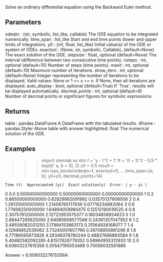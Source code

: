 
Solve an ordinary differential equation using the Backward Euler method.

Parameters
----------
odeqtn : {str, symbolic, list_like, callable}
    The ODE equation to be integrated numerically.
time_span : list_like
    Start and end time points (lower and upper limits of 
    integration).
y0 : {int, float, list_like}
    Initial value(s) of the ODE or system of ODEs.
exactsol : {None, str, symbolic, Callable}, (default=None)
    The exact solution of the ODE.
stepsize : float, optional (default=None)
    The interval (difference between two consecutive time points).
nsteps : int, optional (default=10)
    Number of steps (time points).
maxit : int, optional (default=10)
    Maximum number of iterations.
show_iters : int, optional (default=None)
    Integer representing the number of iterations to be displayed.
    Valid values: None or 1 <= x <= n. If None, then all 
    iterations are displayed.
auto_display : bool, optional (default=True)
    If \`True\`, results will be displayed automatically.
decimal_points : int, optional (default=8)
    Number of decimal points or significant figures for symbolic expressions.

Returns
-------
table : pandas.DataFrame
    A DataFrame with the tabulated results.
dframe : pandas.Styler
    Above table with answer highlighted.
float
    The numerical solution of the ODE.

Examples
--------
>>> import stemlab as stm
>>> f = 'y - t^2 + 1'
>>> ft = '(t + 1)^2 - 0.5 * exp(t)'
>>> a, b = (0, 2)
>>> y0 = 0.5
>>> result = stm.ivps_beuler(odeqtn=f, exactsol=ft,
... time_span=[a, b], y0=y0, decimal_points=14)

    Time (t)  Approximated (yi)  Exact solution(y)  Error: | y - yi |
0        0.0   0.50000000000000   0.50000000000000   0.00000000000000
1        0.2   0.86500000000000   0.82929862091992   0.03570137908008
2        0.4   1.29125000000000   1.21408765117936   0.07716234882064
3        0.6   1.77406250000000   1.64894059980475   0.12512190019525
4        0.8   2.30757812500000   2.12722953575377   0.18034858924623
5        1.0   2.88447265625000   2.64085908577048   0.24361357047952
6        1.2   3.49559082031250   3.17994153863173   0.31564928168077
7        1.4   4.12948852539062   3.73240001657766   0.39708850881296
8        1.6   4.77186065673828   4.28348378780244   0.48837686893584
9        1.8   5.40482582092285   4.81517626779352   0.58964955312933
10       2.0   6.00603227615356   5.30547195053468   0.70056032561889

Answer = 6.00603227615356A
